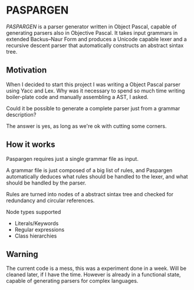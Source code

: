 PASPARGEN
============

_PASPARGEN_ is a parser generator written in Object Pascal, capable of generating parsers also in Objective Pascal.
It takes input grammars in extended Backus–Naur Form and produces a Unicode capable lexer and a recursive descent parser that automatically constructs an abstract sintax tree.

Motivation
----------------
When I decided to start this project I was writing a Object Pascal parser using Yacc and Lex.
Why was it necessary to spend so much time writing boiler-plate code and manually assembling a AST, I asked.

Could it be possible to generate a complete parser just from a grammar description?

The answer is yes, as long as we're ok with cutting some corners.

How it works
----------------
Paspargen requires just a single grammar file as input.

A grammar file is just composed of a big list of rules, and Paspargen automatically deduces what rules should be handled to the lexer, and what should be handled by the parser.

Rules are turned into nodes of a abstract sintax tree and checked for redundancy and circular references.

Node types supported
* Literals/Keywords
* Regular expressions
* Class hierarchies

Warning
----------------
The current code is a mess, this was a experiment done in a week. Will be cleaned later, if I have the time.
However is already in a functional state, capable of generating parsers for complex languages.